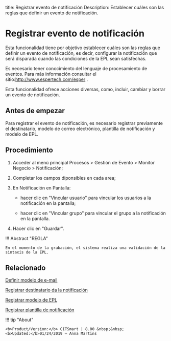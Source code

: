 title: Registrar evento de notificación
Description: Establecer cuáles son las reglas que definir un evento de notificación.
# Registrar evento de notificación

Esta funcionalidad tiene por objetivo establecer cuáles son las reglas que
definir un evento de notificación, es decir, configurar la notificación que será
disparada cuando las condiciones de la EPL sean satisfechas.

Es necesario tener conocimiento del lenguaje de procesamiento de eventos. Para
más información consultar el sitio:<http://www.espertech.com/esper> .

Esta funcionalidad ofrece acciones diversas, como, incluir, cambiar y borrar un
evento de notificación.

Antes de empezar
--------------------

Para registrar el evento de notificación, es necesario registrar previamente el
destinatario, modelo de correo electrónico, plantilla de notificación y modelo
de EPL.

Procedimiento
-----------------

1.  Acceder al menú principal Procesos \> Gestión de Evento \> Monitor Negocio
    \> Notificación;

2.  Completar los campos diponsibles en cada area;

3.  En Notificación en Pantalla:

    -   hacer clic en "Vincular usuario" para vincular los usuarios a la
      notificación en la pantalla;

    -   hacer clic en "Vincular grupo" para vincular el grupo a la notificación en
      la pantalla.  

4.  Hacer clic en "Guardar".

!!! Abstract "REGLA"

    En el momento de la grabación, el sistema realiza una validación de la sintaxis de la EPL.


Relacionado
-----------

[Definir modelo de e-mail](/es-es/citsmart-platform-9/platform-administration/email-settings/email-templates-configure-email-template.html)

[Registrar destinatario da la notificación](/es-es/citsmart-platform-9/processes/event/configuration/register-notification-recipient.html)

[Registrar modelo de EPL](/es-es/citsmart-platform-9/processes/event/configuration/register-epl-template.html)

[Registrar plantilla de notificación](/es-es/citsmart-platform-9/additional-features/communication-and-notification/notification/configuration/template-create.html)

!!! tip "About"

    <b>Product/Version:</b> CITSmart | 8.00 &nbsp;&nbsp;
    <b>Updated:</b>01/24/2019 – Anna Martins
